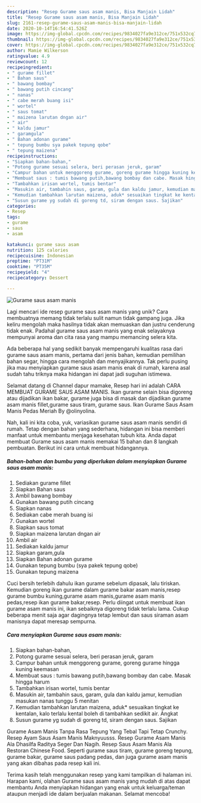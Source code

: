 ```yaml
---
description: "Resep Gurame saus asam manis, Bisa Manjain Lidah"
title: "Resep Gurame saus asam manis, Bisa Manjain Lidah"
slug: 2161-resep-gurame-saus-asam-manis-bisa-manjain-lidah
date: 2020-10-14T16:54:41.526Z
image: https://img-global.cpcdn.com/recipes/9834027fa9e312ce/751x532cq70/gurame-saus-asam-manis-foto-resep-utama.jpg
thumbnail: https://img-global.cpcdn.com/recipes/9834027fa9e312ce/751x532cq70/gurame-saus-asam-manis-foto-resep-utama.jpg
cover: https://img-global.cpcdn.com/recipes/9834027fa9e312ce/751x532cq70/gurame-saus-asam-manis-foto-resep-utama.jpg
author: Mamie Wilkerson
ratingvalue: 4.9
reviewcount: 12
recipeingredient:
- " gurame fillet"
- " Bahan saus"
- " bawang bombay"
- " bawang putih cincang"
- " nanas"
- " cabe merah buang isi"
- " wortel"
- " saus tomat"
- " maizena larutan dngan air"
- " air"
- " kaldu jamur"
- " garamgula"
- " Bahan adonan gurame"
- " tepung bumbu sya pakek tepung qobe"
- " tepung maizena"
recipeinstructions:
- "Siapkan bahan-bahan,"
- "Potong gurame sesuai selera, beri perasan jeruk, garam"
- "Campur bahan untuk menggoreng gurame, goreng gurame hingga kuning keemasan"
- "Membuat saus : tumis bawang putih,bawang bombay dan cabe. Masak hingga harum"
- "Tambahkan irisan wortel, tumis bentar"
- "Masukin air, tambahin saus, garam, gula dan kaldu jamur, kemudian masukan nanas tunggu 5 menitan"
- "Kemudian tambahkan larutan maizena, aduk* sesuaikan tingkat ke kentalan, kalo terlalu kental boleh di tambahkan sedikit air. Angkat"
- "Susun gurame yg sudah di goreng td, siram dengan saus. Sajikan"
categories:
- Resep
tags:
- gurame
- saus
- asam

katakunci: gurame saus asam 
nutrition: 125 calories
recipecuisine: Indonesian
preptime: "PT31M"
cooktime: "PT35M"
recipeyield: "4"
recipecategory: Dessert

---
```



![Gurame saus asam manis](https://img-global.cpcdn.com/recipes/9834027fa9e312ce/751x532cq70/gurame-saus-asam-manis-foto-resep-utama.jpg)

Lagi mencari ide resep gurame saus asam manis yang unik? Cara membuatnya memang tidak terlalu sulit namun tidak gampang juga. Jika keliru mengolah maka hasilnya tidak akan memuaskan dan justru cenderung tidak enak. Padahal gurame saus asam manis yang enak selayaknya mempunyai aroma dan cita rasa yang mampu memancing selera kita.

Ada beberapa hal yang sedikit banyak mempengaruhi kualitas rasa dari gurame saus asam manis, pertama dari jenis bahan, kemudian pemilihan bahan segar, hingga cara mengolah dan menyajikannya. Tak perlu pusing jika mau menyiapkan gurame saus asam manis enak di rumah, karena asal sudah tahu triknya maka hidangan ini dapat jadi suguhan istimewa.

Selamat datang di Channel dapur mamake, Resep hari ini adalah CARA MEMBUAT GURAME SAUS ASAM MANIS. Ikan gurame selain bisa digoreng atau dijadikan ikan bakar, gurame juga bisa di masak dan dijadikan gurame asam manis fillet,gurame saus tiram, gurame saus. Ikan Gurame Saus Asam Manis Pedas Meriah By @olinyolina.


Nah, kali ini kita coba, yuk, variasikan gurame saus asam manis sendiri di rumah. Tetap dengan bahan yang sederhana, hidangan ini bisa memberi manfaat untuk membantu menjaga kesehatan tubuh kita. Anda dapat membuat Gurame saus asam manis memakai 15 bahan dan 8 langkah pembuatan. Berikut ini cara untuk membuat hidangannya.

<!--inarticleads1-->

##### Bahan-bahan dan bumbu yang diperlukan dalam menyiapkan Gurame saus asam manis:

1. Sediakan  gurame fillet
1. Siapkan  Bahan saus
1. Ambil  bawang bombay
1. Gunakan  bawang putih cincang
1. Siapkan  nanas
1. Sediakan  cabe merah buang isi
1. Gunakan  wortel
1. Siapkan  saus tomat
1. Siapkan  maizena larutan dngan air
1. Ambil  air
1. Sediakan  kaldu jamur
1. Siapkan  garam,gula
1. Siapkan  Bahan adonan gurame
1. Gunakan  tepung bumbu (sya pakek tepung qobe)
1. Gunakan  tepung maizena


Cuci bersih terlebih dahulu ikan gurame sebelum dipasak, lalu tiriskan. Kemudian goreng ikan gurame dalam gurame bakar asam manis,resep gurame bumbu kuning,gurame asam manis,gurame asam manis pedas,resep ikan gurame bakar,resep. Perlu diingat untuk membuat ikan gurame asam manis ini, ikan sebaiknya digoreng tidak terlalu lama. Cukup beberapa menit saja agar dagingnya tetap lembut dan saus siraman asam manisnya dapat meresap sempurna. 

<!--inarticleads2-->

##### Cara menyiapkan Gurame saus asam manis:

1. Siapkan bahan-bahan,
1. Potong gurame sesuai selera, beri perasan jeruk, garam
1. Campur bahan untuk menggoreng gurame, goreng gurame hingga kuning keemasan
1. Membuat saus : tumis bawang putih,bawang bombay dan cabe. Masak hingga harum
1. Tambahkan irisan wortel, tumis bentar
1. Masukin air, tambahin saus, garam, gula dan kaldu jamur, kemudian masukan nanas tunggu 5 menitan
1. Kemudian tambahkan larutan maizena, aduk* sesuaikan tingkat ke kentalan, kalo terlalu kental boleh di tambahkan sedikit air. Angkat
1. Susun gurame yg sudah di goreng td, siram dengan saus. Sajikan


Gurame Asam Manis Tanpa Rasa Tepung Yang Tebal Tapi Tetap Crunchy. Resep Ayam Saus Asam Manis Maknyuusss. Resep Gurame Asam Manis Ala Dhasilfa Raditya Seger Dan Nagih. Resep Saus Asam Manis Ala Restoran Chinese Food. Seperti gurame saus tiram, gurame goreng tepung, gurame bakar, gurame saus padang pedas, dan juga gurame asam manis yang akan dibahas pada resep kali ini. 

Terima kasih telah menggunakan resep yang kami tampilkan di halaman ini. Harapan kami, olahan Gurame saus asam manis yang mudah di atas dapat membantu Anda menyiapkan hidangan yang enak untuk keluarga/teman ataupun menjadi ide dalam berjualan makanan. Selamat mencoba!
